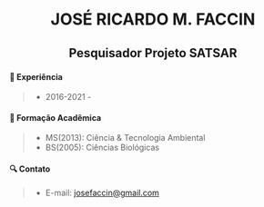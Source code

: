 # <p align=center>JOSÉ RICARDO M. FACCIN</p>

## <p align=center>Pesquisador Projeto SATSAR</p>

#### :runner: Experiência
>- 2016-2021 - 


#### :school: Formação Acadêmica
>- MS(2013): Ciência & Tecnologia Ambiental
>- BS(2005): Ciências Biológicas

#### :mag: Contato
>- E-mail: josefaccin@gmail.com


